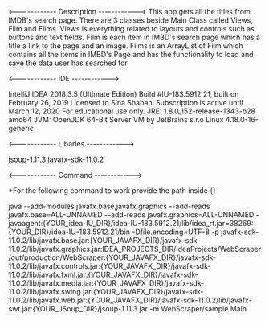 <------------ Description ------------>
This app gets all the titles from IMDB's search page.
There are 3 classes beside Main Class called Views, Film and Films.
Views is everything related to layouts and controls such as buttons and text fields.
Film is each item in IMBD's search page which has a title a link to the page and an image.
Films is an ArrayList of Film which contains all the items in IMBD's Page and has the 
functionality to load and save the data user has searched for.

<------------ IDE ------------>

IntelliJ IDEA 2018.3.5 (Ultimate Edition)
Build #IU-183.5912.21, built on February 26, 2019
Licensed to Sina Shabani
Subscription is active until March 12, 2020
For educational use only.
JRE: 1.8.0_152-release-1343-b28 amd64
JVM: OpenJDK 64-Bit Server VM by JetBrains s.r.o
Linux 4.18.0-16-generic

<------------ Libaries ------------>

jsoup-1.11.3
javafx-sdk-11.0.2

<------------ Command ------------>

*For the following command to work provide the path inside {}
 
java --add-modules javafx.base,javafx.graphics --add-reads javafx.base=ALL-UNNAMED --add-reads javafx.graphics=ALL-UNNAMED -javaagent:{YOUR_idea-IU_DIR}/idea-IU-183.5912.21/lib/idea_rt.jar=38269:{YOUR_DIR}/idea-IU-183.5912.21/bin -Dfile.encoding=UTF-8 -p javafx-sdk-11.0.2/lib/javafx.base.jar:{YOUR_JAVAFX_DIR}/javafx-sdk-11.0.2/lib/javafx.graphics.jar:IDEA_PROJECTS_DIR/IdeaProjects/WebScraper/out/production/WebScraper:{YOUR_JAVAFX_DIR}/javafx-sdk-11.0.2/lib/javafx.controls.jar:{YOUR_JAVAFX_DIR}/javafx-sdk-11.0.2/lib/javafx.fxml.jar:{YOUR_JAVAFX_DIR}/javafx-sdk-11.0.2/lib/javafx.media.jar:{YOUR_JAVAFX_DIR}/javafx-sdk-11.0.2/lib/javafx.swing.jar:{YOUR_JAVAFX_DIR}/javafx-sdk-11.0.2/lib/javafx.web.jar:{YOUR_JAVAFX_DIR}/javafx-sdk-11.0.2/lib/javafx-swt.jar:{YOUR_JSoup_DIR}/jsoup-1.11.3.jar -m WebScraper/sample.Main
